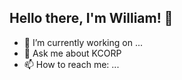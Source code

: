 ## Hello there, I'm William! 👋

- 🔭 I’m currently working on ...
- 💬 Ask me about KCORP
- 📫 How to reach me: ...

